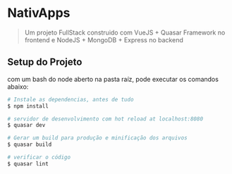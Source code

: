 # NativApps

> Um projeto FullStack construido com VueJS + Quasar Framework no frontend e NodeJS + MongoDB + Express no backend

## Setup do Projeto

com um bash do node aberto na pasta raíz, pode executar os comandos abaixo:

``` bash
# Instale as dependencias, antes de tudo
$ npm install

# servidor de desenvolvimento com hot reload at localhost:8080
$ quasar dev

# Gerar um build para produção e minificação dos arquivos
$ quasar build

# verificar o código
$ quasar lint
```

